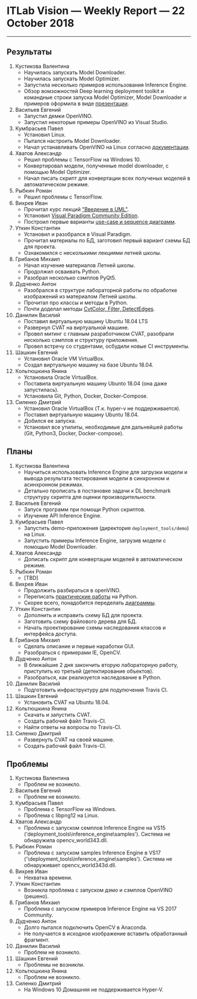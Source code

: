 ﻿# ITLab Vision — Weekly Report — 22 October 2018

----------------

## Результаты

  1. Кустикова Валентина
     - Научилась запускать Model Downloader.
     - Научилась запускать Model Optimizer.
     - Запустила несколько примеров использования
       Inference Engine.
     - Обзор вомзожностей Deep learning deployment toolkit
       и командные строки запуска Model Optimizer, 
       Model Downloader и примеров оформила в виде
       [презентации][openvino-pptx].
  1. Васильев Евгений
     - Запустил демки OpenVINO.
     - Запустил некоторые примеры OpenVINO из Visual Studio.
  1. Кумбрасьев Павел
     - Установил Linux. 
     - Пытался настроить Model Downloader.
     - Начал устанавливать OpenVINO на Linux согласно
       [документации][openvino-install-docs].
  1. Хватов Александр
     - Решил проблемы с TensorFlow на Windows 10.
     - Конвертировал модели, полученные model downloader,
       с помощью Model Optimizer.
     - Начал писать скрипт для конвертации всех полученых
       моделей в автоматическом режиме.
  1. Рыбкин Роман
     - Решил проблемы с TensorFlow.
  1. Вихрев Иван
     - Прочитал курс лекций ["Введение в UML"][UML_intuit].
     - Установил [Visual Paradigm Community Edition][VPCE].
     - Построил первые варианты [use-case и sequence диаграмм][openvino_gdrive].
  1. Уткин Константин
     - Установил и разобрался в Visual Paradigm.
     - Прочитал материалы по БД, заготовил первый вариант схемы БД для проекта.
     - Ознакомился с несколькими лекциями летней школы.
  1. Грибанов Михаил
     - Начал изучение материалов Летней школы.
     - Продолжил осваивать Python.
     - Разобрал несколько сэмплов PyQt5.
  1. Дудченко Антон
     - Разобрался в структуре лабораторной работы
       по обработке изображений из материалом Летней школы.
     - Прочитал про классы и методы в Python.
     - Почти доделал методы [CvtColor, Filter, DetectEdges][opencv-python].
  1. Данилин Василий
     - Поставил виртуальную машину Ubuntu 18.04 LTS
     - Развернул CVAT на виртуальной машине.
     - Провел митинг с главным разработчиком CVAT, разобрали
       несколько сэмплов и структуру приложения.
     - Провел встречу со студентами, осбудили новые СI инструменты.
  1. Шашкин Евгений
     - Установил Oracle VM VirtualBox.
     - Создал виртуальную машину на базе Ubuntu 18.04.
  1. Кольтюшкина Янина
     - Установила Oracle VirtualBox.
     - Поставила виртуальную машину Ubunto 18.04
       (она даже запустилась).
     - Установила Git, Python, Docker, Docker-Compose.    
  1. Силенко Дмитрий
     - Установил Oracle VirtualBox (Т.к. hyper-v не поддерживается).
     - Поставил виртуальную машину Ubuntu 18.04.
     - Добился ее запуска.
     - Установил все утилиты, необходимые для дальнейшей работы
       (Git, Python3, Docker, Docker-compose).

## Планы

  1. Кустикова Валентина
     - Научиться использовать Inference Engine для загрузки модели
       и вывода результата тестирования модели в синхронном
       и асинхронном режимах.
     - Детально прописать в постановке задачи к DL benchmark
       структуру скрипта для оценки производительности.
  1. Васильев Евгений
     - Запуск программ при помощи Python скриптов.
     - Изучение API Inference Engine.
  1. Кумбрасьев Павел
     - Запустить demo-приложения (директория `deployment_tools/demo`)
       на Linux.
     - Запустить примеры Inference Engine, загрузив модели
       с помощью Model Downloader.
  1. Хватов Александр
     - Дописать скрипт для конвертации моделей в автоматическом режиме.
  1. Рыбкин Роман
     - [TBD]
  1. Вихрев Иван
     - Продолжить разбираться в openVINO.
     - Переписать [практические работы][itseez_academy] на Python.
     - Скорее всего, понадобится переделать [диаграммы][openvino_gdrive].
  1. Уткин Константин
     - Дополнить и исправить схему БД для проекта.
     - Заготовить схему файлового дерева для БД.
     - Начать проектирование схемы наследования классов и интерфейса доступа.
  1. Грибанов Михаил
     - Сделать описание и первые наработки GUI.
     - Разобраться с примерами IE, OpenCV.
  1. Дудченко Антон
     - В ближайшие 2 дня закончить вторую лабораторную
       работу, приступить ко третьей (детектирование
       объектов).
     - Разобраться, как реализуется наследование в Python.
  1. Данилин Василий
     - Подготовить инфраструктуру для подулючения Travis CI.
  1. Шашкин Евгений
     - Установить CVAT на Ubuntu 18.04.
  1. Кольтюшкина Янина
     - Скачать и запустить CVAT.
     - Создать рабочий файл Travis-CI.
     - Найти ответы на вопросы по Travis-CI.
  1. Силенко Дмитрий
     - Развернуть CVAT на своей машине.
     - Создать рабочий файл Travis-CI.

## Проблемы

  1. Кустикова Валентина
     - Проблем не возникло.
  1. Васильев Евгений
     - Проблем не возникло.
  1. Кумбрасьев Павел
     - Проблема с TensorFlow на Windows.
     - Проблема с libpng12 на Linux.     
  1. Хватов Александр
     - Проблема с запуском семплов Inference Engine
       на VS15 ('deployment_tools\inference_engine\samples\').
       Система не обнаружила opencv_world343.dll. 
  1. Рыбкин Роман
     - Проблема с запуском samples Inference Engine
       в VS17 ('\deployment_tools\inference_engine\samples').
       Cистема не обнаруживает opencv_world343d.dll.
  1. Вихрев Иван
     - Нехватка времени.
  1. Уткин Константин
     - Возникла проблема с запуском дэмо и сэмплов OpenVINO (решено).
  1. Грибанов Михаил
     - Проблема с запуском примеров Inference Engine
       на VS 2017 Community.
  1. Дудченко Антон
     - Долго пытался подключить OpenCV в Anaconda.
     - Не получается в исходное изображение вставить
       обработанный фрагмент.
  1. Данилин Василий
     - Проблем не возникло.
  1. Шашкин Евгений
     - Проблемы не возникли.
  1. Кольтюшкина Янина
     - Проблем не возникло.
  1. Силенко Дмитрий
     - На Windows 10 Домашняя не поддерживается Hyper-V.


<!-- LINKS -->
[openvino-install-docs]: https://software.intel.com/en-us/articles/OpenVINO-Install-Windows#next-steps
[inference-engine-guide]: https://software.intel.com/en-us/articles/OpenVINO-InferEngine
[itlab-vision-reports]: https://github.com/itlab-vision/reports
[openvino-dl-benchmark]: https://github.com/itlab-vision/openvino-dl-benchmark
[openvino-smart-library]: https://github.com/itlab-vision/openvino-smart-library
[openvino-toolkit-official]: https://software.intel.com/en-us/openvino-toolkit
[openvino-pptx]: https://drive.google.com/file/d/1CFc8yUkF6bAYRmoH3APqCzy000cMYtP8/view?usp=sharing
[opencv-python]: https://github.com/IsinZ/itseez-ss-2016-practice/blob/master/src/image_processing.py
[UML_intuit]:https://www.intuit.ru/studies/courses/1007/229/lecture/5950
[VPCE]: https://www.visual-paradigm.com/download/community.jsp
[openvino_gdrive]: https://drive.google.com/drive/folders/1TYyvUiU_d-_BnM_mYm5p-2dNk-co4UCw
[itseez_academy]: https://github.com/itseez-academy/itseez-ss-2016-practice
